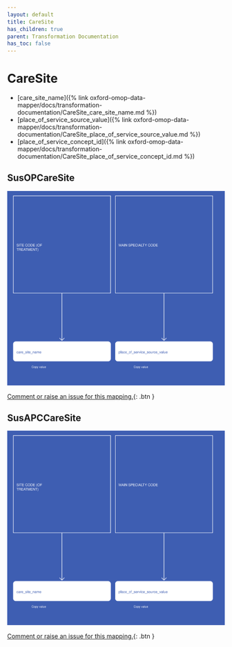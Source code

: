 ```yaml
---
layout: default
title: CareSite
has_children: true
parent: Transformation Documentation
has_toc: false
---
```


# CareSite
* [care_site_name]({% link oxford-omop-data-mapper/docs/transformation-documentation/CareSite_care_site_name.md %})
* [place_of_service_source_value]({% link oxford-omop-data-mapper/docs/transformation-documentation/CareSite_place_of_service_source_value.md %})
* [place_of_service_concept_id]({% link oxford-omop-data-mapper/docs/transformation-documentation/CareSite_place_of_service_concept_id.md %})

## SusOPCareSite
<a href="SusOPCareSite.svg" target="_blank"><img src="SusOPCareSite.svg" /></a>

[Comment or raise an issue for this mapping.](https://github.com/answerdigital/oxford-omop-data-mapper/issues/new?title=SusOPCareSite%20mapping){: .btn }
## SusAPCCareSite
<a href="SusAPCCareSite.svg" target="_blank"><img src="SusAPCCareSite.svg" /></a>

[Comment or raise an issue for this mapping.](https://github.com/answerdigital/oxford-omop-data-mapper/issues/new?title=SusAPCCareSite%20mapping){: .btn }
